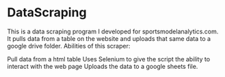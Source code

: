 # DataScraping

This is a data scraping program I developed for sportsmodelanalytics.com. It pulls data from a table on the website and uploads that same data to a google drive folder. Abilities of this scraper:

Pull data from a html table
Uses Selenium to give the script the ability to interact with the web page
Uploads the data to a google sheets file.
